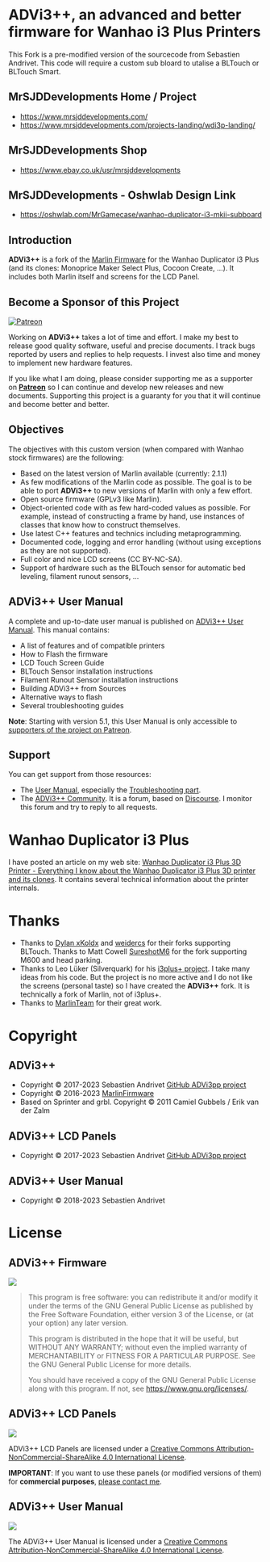 # ADVi3++, an advanced and better firmware for Wanhao i3 Plus Printers

This Fork is a pre-modified version of the sourcecode from Sebastien Andrivet.  This code will require a custom sub bloard to utalise a BLTouch or BLTouch Smart.

## MrSJDDevelopments Home / Project ##
* https://www.mrsjddevelopments.com/
* https://www.mrsjddevelopments.com/projects-landing/wdi3p-landing/

## MrSJDDevelopments Shop ##
* https://www.ebay.co.uk/usr/mrsjddevelopments

## MrSJDDevelopments - Oshwlab Design Link ##
* https://oshwlab.com/MrGamecase/wanhao-duplicator-i3-mkii-subboard

## Introduction

**ADVi3++** is a fork of the [Marlin Firmware](http://marlinfw.org/) for the Wanhao Duplicator i3 Plus (and its clones: Monoprice Maker Select Plus, Cocoon Create, ...). It includes both Marlin itself and screens for the LCD Panel.

## Become a Sponsor of this Project

[![Patreon](https://c5.patreon.com/external/logo/become_a_patron_button.png)](https://www.patreon.com/bePatron?u=6504486)

Working on **ADVi3++** takes a lot of time and effort. I make my best to release good quality software, useful and precise documents. I track bugs reported by users and replies to help requests. I invest also time and money to implement new hardware features.

If you like what I am doing, please consider supporting me as a supporter on [**Patreon**](https://www.patreon.com/bePatron?u=6504486) so I can continue and develop new releases and new documents. Supporting this project is a guaranty for you that it will continue and become better and better.

## Objectives

The objectives with this custom version (when compared with Wanhao stock firmwares) are the following:

* Based on the latest version of Marlin available (currently: 2.1.1)
* As few modifications of the Marlin code as possible. The goal is to be able to port **ADVi3++** to new versions of Marlin with only a few effort.
* Open source firmware (GPLv3 like Marlin).
* Object-oriented code with as few hard-coded values as possible. For example, instead of constructing a frame by hand, use instances of classes that know how to construct themselves.
* Use latest C++ features and technics including metaprogramming.
* Documented code, logging and error handling (without using exceptions as they are not supported).
* Full color and nice LCD screens (CC BY-NC-SA).
* Support of hardware such as the BLTouch sensor for automatic bed leveling, filament runout sensors, ...

## ADVi3++ User Manual

A complete and up-to-date user manual is published on [ADVi3++ User Manual](https://manual.advi3pp.com). This manual contains:

* A list of features and of compatible printers
* How to Flash the firmware
* LCD Touch Screen Guide
* BLTouch Sensor installation instructions
* Filament Runout Sensor installation instructions
* Building ADVi3++ from Sources
* Alternative ways to flash
* Several troubleshooting guides

**Note**: Starting with version 5.1, this User Manual is only accessible to [supporters of the project on Patreon](https://www.patreon.com/bePatron?u=6504486).

## Support

You can get support from those resources:

* The [User Manual](https://manual.advi3pp.com), especially the [Troubleshooting part](https://manual.advi3pp.com/en/troubleshooting).
* The [ADVi3++ Community](https://community.advi3pp.com/). It is a forum, based on [Discourse](https://www.discourse.org). 
I monitor this forum and try to reply to all requests.

# Wanhao Duplicator i3 Plus

I have posted an article on my web site: [Wanhao Duplicator i3 Plus 3D Printer - Everything I know about the Wanhao Duplicator i3 Plus 3D printer and its clones](http://sebastien.andrivet.com/en/posts/). It contains several technical information about the printer internals.

# Thanks

* Thanks to [Dylan xKoldx](https://github.com/xKoldx/ADVi3pp-Marlin) and [weidercs](https://github.com/weidercs/ADVi3pp-Marlin) for their forks supporting BLTouch. Thanks to Matt Cowell [SureshotM6](https://github.com/SureshotM6/ADVi3pp-Marlin) for the fork supporting M600 and head parking.
* Thanks to Leo Lüker (Silverquark) for his [i3plus+ project](https://github.com/Silverquark/i3PlusPlus). I take many ideas from his code. But the project is no more active and I do not like the screens (personal taste) so I have created the **ADVi3++** fork. It is technically a fork of Marlin, not of i3plus+.
* Thanks to [MarlinTeam](http://marlinfw.org/) for their great work.

# Copyright

## ADVi3++

* Copyright &copy; 2017-2023 Sebastien Andrivet [GitHub ADVi3pp project](https://github.com/andrivet/advi3pp])
* Copyright &copy; 2016-2023 [MarlinFirmware](https://github.com/MarlinFirmware/Marlin)
* Based on Sprinter and grbl. Copyright &copy; 2011 Camiel Gubbels / Erik van der Zalm

## ADVi3++ LCD Panels

* Copyright &copy; 2017-2023 Sebastien Andrivet [GitHub ADVi3pp project](https://github.com/andrivet/advi3pp])

## ADVi3++ User Manual

* Copyright &copy; 2018-2023 Sebastien Andrivet

# License

## ADVi3++ Firmware

![](https://www.gnu.org/graphics/gplv3-127x51.png)

> This program is free software: you can redistribute it and/or modify it under the terms of the GNU General Public License as published by the Free Software Foundation, either version 3 of the License, or (at your option) any later version.
>
> This program is distributed in the hope that it will be useful, but WITHOUT ANY WARRANTY; without even the implied warranty of MERCHANTABILITY or FITNESS FOR A PARTICULAR PURPOSE.  See the GNU General Public License for more details.
>
> You should have received a copy of the GNU General Public License along with this program. If not, see <https://www.gnu.org/licenses/>.

## ADVi3++ LCD Panels

![](https://i.creativecommons.org/l/by-nc-sa/4.0/88x31.png)

ADVi3++ LCD Panels are licensed under a <a rel="license" href="http://creativecommons.org/licenses/by-nc-sa/4.0/">Creative Commons Attribution-NonCommercial-ShareAlike 4.0 International License</a>.

**IMPORTANT**: If you want to use these panels (or modified versions of them) for **commercial purposes**, [please contact me](https://community.advi3pp.com/u/andrivet).

## ADVi3++ User Manual

![](https://i.creativecommons.org/l/by-nc-sa/4.0/88x31.png)

The ADVi3++ User Manual is licensed under a <a rel="license" href="http://creativecommons.org/licenses/by-nc-sa/4.0/">Creative Commons Attribution-NonCommercial-ShareAlike 4.0 International License</a>.
